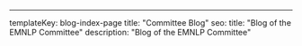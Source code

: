 ---
templateKey: blog-index-page
title: "Committee Blog"
seo:
  title: "Blog of the EMNLP Committee"
  description: "Blog of the EMNLP Committee"
    
